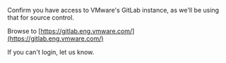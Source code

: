 Confirm you have access to VMware's GitLab instance, as we'll be using that for source control.

Browse to [https://gitlab.eng.vmware.com/](https://gitlab.eng.vmware.com/)

If you can't login, let us know.
